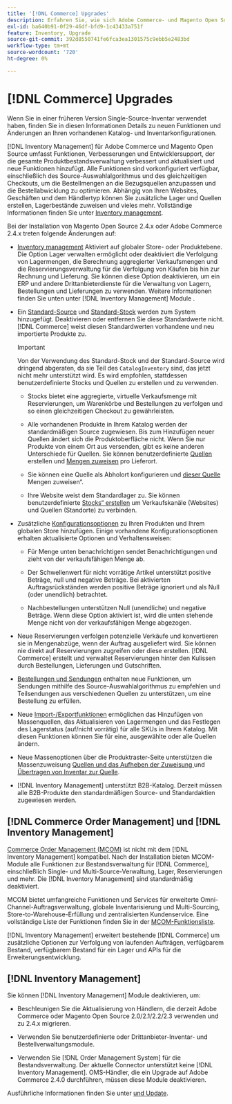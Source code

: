 ```yaml
---
title: '[!DNL Commerce] Upgrades'
description: Erfahren Sie, wie sich Adobe Commerce- und Magento Open Source-Upgrades auf Kataloge und  [!DNL Inventory Management]  auswirken.
exl-id: ba640b91-0f29-46df-bfd9-1c43433a751f
feature: Inventory, Upgrade
source-git-commit: 392d8550741fe6fca3ea1301575c9ebb5e2483bd
workflow-type: tm+mt
source-wordcount: '720'
ht-degree: 0%

---
```


# [!DNL Commerce] Upgrades

Wenn Sie in einer früheren Version Single-Source-Inventar verwendet haben, finden Sie in diesen Informationen Details zu neuen Funktionen und Änderungen an Ihren vorhandenen Katalog- und Inventarkonfigurationen.

[!DNL Inventory Management] für Adobe Commerce und Magento Open Source umfasst Funktionen, Verbesserungen und Entwicklersupport, der die gesamte Produktbestandsverwaltung verbessert und aktualisiert und neue Funktionen hinzufügt. Alle Funktionen sind vorkonfiguriert verfügbar, einschließlich des Source-Auswahlalgorithmus und des gleichzeitigen Checkouts, um die Bestellmengen an die Bezugsquellen anzupassen und die Bestellabwicklung zu optimieren. Abhängig von Ihren Websites, Geschäften und dem Händlertyp können Sie zusätzliche Lager und Quellen erstellen, Lagerbestände zuweisen und vieles mehr. Vollständige Informationen finden Sie unter [Inventory management](introduction.md).

Bei der Installation von Magento Open Source 2.4.x oder Adobe Commerce 2.4.x treten folgende Änderungen auf:

- [Inventory management](enable.md) Aktiviert auf globaler Store- oder Produktebene. Die Option Lager verwalten ermöglicht oder deaktiviert die Verfolgung von Lagermengen, die Berechnung aggregierter Verkaufsmengen und die Reservierungsverwaltung für die Verfolgung von Käufen bis hin zur Rechnung und Lieferung. Sie können diese Option deaktivieren, um ein ERP und andere Drittanbieterdienste für die Verwaltung von Lagern, Bestellungen und Lieferungen zu verwenden. Weitere Informationen finden Sie unten unter [!DNL Inventory Management] Module .

- Ein [Standard-Source](sources-manage.md) und [Standard-Stock](stocks-manage.md) werden zum System hinzugefügt. Deaktivieren oder entfernen Sie diese Standardwerte nicht. [!DNL Commerce] weist diesen Standardwerten vorhandene und neu importierte Produkte zu.

  >[!IMPORTANT]
  >
  >Von der Verwendung des Standard-Stock und der Standard-Source wird dringend abgeraten, da sie Teil des `CatalogInventory` sind, das jetzt nicht mehr unterstützt wird. Es wird empfohlen, stattdessen benutzerdefinierte Stocks und Quellen zu erstellen und zu verwenden.

   - Stocks bietet eine aggregierte, virtuelle Verkaufsmenge mit Reservierungen, um Warenkörbe und Bestellungen zu verfolgen und so einen gleichzeitigen Checkout zu gewährleisten.

   - Alle vorhandenen Produkte in Ihrem Katalog werden der standardmäßigen Source zugewiesen. Bis zum Hinzufügen neuer Quellen ändert sich die Produktoberfläche nicht. Wenn Sie nur Produkte von einem Ort aus versenden, gibt es keine anderen Unterschiede für Quellen. Sie können benutzerdefinierte [Quellen](sources-add.md) erstellen und [Mengen zuweisen](quantities-manage.md) pro Lieferort.

   - Sie können eine Quelle als Abholort konfigurieren und [ dieser Quelle ](quantities-manage.md)Mengen zuweisen“.

   - Ihre Website weist dem Standardlager zu. Sie können benutzerdefinierte [Stocks“ erstellen](stocks-add.md) um Verkaufskanäle (Websites) und Quellen (Standorte) zu verbinden.

- Zusätzliche [Konfigurationsoptionen](configuration.md) zu Ihren Produkten und Ihrem globalen Store hinzufügen. Einige vorhandene Konfigurationsoptionen erhalten aktualisierte Optionen und Verhaltensweisen:

   - Für Menge unten benachrichtigen sendet Benachrichtigungen und zieht von der verkaufsfähigen Menge ab.

   - Der Schwellenwert für nicht vorrätige Artikel unterstützt positive Beträge, null und negative Beträge. Bei aktivierten Auftragsrückständen werden positive Beträge ignoriert und als Null (oder unendlich) betrachtet.

   - Nachbestellungen unterstützen Null (unendliche) und negative Beträge. Wenn diese Option aktiviert ist, wird die unten stehende Menge nicht von der verkaufsfähigen Menge abgezogen.

- Neue Reservierungen verfolgen potenzielle Verkäufe und konvertieren sie in Mengenabzüge, wenn der Auftrag ausgeliefert wird. Sie können nie direkt auf Reservierungen zugreifen oder diese erstellen. [!DNL Commerce] erstellt und verwaltet Reservierungen hinter den Kulissen durch Bestellungen, Lieferungen und Gutschriften.

- [Bestellungen und Sendungen](shipments.md) enthalten neue Funktionen, um Sendungen mithilfe des Source-Auswahlalgorithmus zu empfehlen und Teilsendungen aus verschiedenen Quellen zu unterstützen, um eine Bestellung zu erfüllen.

- Neue [Import-/Exportfunktionen](inventory-import-export.md) ermöglichen das Hinzufügen von Massenquellen, das Aktualisieren von Lagermengen und das Festlegen des Lagerstatus (auf/nicht vorrätig) für alle SKUs in Ihrem Katalog. Mit diesen Funktionen können Sie für eine, ausgewählte oder alle Quellen ändern.

- Neue Massenoptionen über die Produktraster-Seite unterstützen die Massenzuweisung [ Quellen und das Aufheben der Zuweisung ](bulk-assignment.md) und [Übertragen von Inventar zur Quelle](inventory-transfer.md).

- [!DNL Inventory Management] unterstützt B2B-Katalog. Derzeit müssen alle B2B-Produkte den standardmäßigen Source- und Standardaktien zugewiesen werden.

## [!DNL Commerce Order Management] und [!DNL Inventory Management]

[Commerce Order Management (MCOM)][1] ist nicht mit dem [!DNL Inventory Management] kompatibel. Nach der Installation bieten MCOM-Module alle Funktionen zur Bestandsverwaltung für [!DNL Commerce], einschließlich Single- und Multi-Source-Verwaltung, Lager, Reservierungen und mehr. Die [!DNL Inventory Management] sind standardmäßig deaktiviert.

MCOM bietet umfangreiche Funktionen und Services für erweiterte Omni-Channel-Auftragsverwaltung, globale Inventarisierung und Multi-Sourcing, Store-to-Warehouse-Erfüllung und zentralisierten Kundenservice. Eine vollständige Liste der Funktionen finden Sie in der [MCOM-Funktionsliste][2].

[!DNL Inventory Management] erweitert bestehende [!DNL Commerce] um zusätzliche Optionen zur Verfolgung von laufenden Aufträgen, verfügbarem Bestand, verfügbarem Bestand für ein Lager und APIs für die Erweiterungsentwicklung.

## [!DNL Inventory Management]

Sie können [!DNL Inventory Management] Module deaktivieren, um:

- Beschleunigen Sie die Aktualisierung von Händlern, die derzeit Adobe Commerce oder Magento Open Source 2.0/2.1/2.2/2.3 verwenden und zu 2.4.x migrieren.

- Verwenden Sie benutzerdefinierte oder Drittanbieter-Inventar- und Bestellverwaltungsmodule.

- Verwenden Sie [!DNL Order Management System] für die Bestandsverwaltung. Der aktuelle Connector unterstützt keine [!DNL Inventory Management]. OMS-Händler, die ein Upgrade auf Adobe Commerce 2.4.0 durchführen, müssen diese Module deaktivieren.

Ausführliche Informationen finden Sie unter [ und Update](install-update.md).

[1]: https://commerce-docs.github.io/oms-documentation-archive/
[2]: https://commerce-docs.github.io/oms-documentation-archive/getting-started/feature-list/
